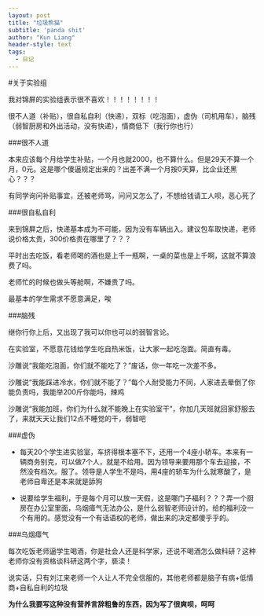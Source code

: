 ```yaml
---
layout: post
title: "垃圾熊猫"
subtitle: 'panda shit'
author: "Kun Liang"
header-style: text
tags:
  - 日记
---
```


#关于实验组

我对锦屏的实验组表示很不喜欢！！！！！！！！

很不人道（补贴），很自私自利（快递），双标（吃泡面），虚伪（司机用车），脑残（弱智厨房和外出活动，没有快递），情商低下（我行你也行）

###很不人道

本来应该每个月给学生补贴，一个月也就2000，也不算什么。但是29天不算一个月，0元。这是哪个傻逼规定出来的？出差不满一个月按0天算，比企业还黑心？？？

有同学询问补贴事宜，还被老师骂，问问又怎么了，不想给钱请工人呗，恶心死了

###很自私自利

来到锦屏之后，快递基本成为不可能，因为没有车辆出入。建议包车取快递，老师说价格太贵，300价格贵在哪里了？？？

平时出去吃饭，看老师喝的酒也是上千一瓶啊，一桌的菜也是上千啊，这就不算浪费了吗。

老师忙的时候也做头等舱啊，不嫌贵了吗。

最基本的学生需求不愿意满足，唉

###脑残

继你行你上后，又出现了我可以你也可以的弱智言论。

在实验室，不愿意花钱给学生吃自热米饭，让大家一起吃泡面。简直有毒。

沙雕说“我能吃泡面，你们就不能吃了？”废话，你一年吃一次差不多。

沙雕说“我能踩进冷水，你们就不能了？”每个人耐受能力不同，人家进去晕倒了你能负责吗，我能举200斤你能吗，辣鸡

沙雕说“我能加班，你们为什么就不能晚上在实验室干”，你加几天班就回家舒服去了，来就天天让我们12点不睡觉的干，弱智吧

###虚伪

* 每天20个学生进实验室，车挤得根本塞不下，还用一个4座小轿车。本来有一辆商务别克，可以做7个人，就是不给用。因为领导来要用那个车去迎接，不然没有档次。服了。领导是人学生不是吗，用4座的轿车为什么就寒酸了，是老师自卑还是本来就是舔狗

* 说要给学生福利，于是每个月可以放一天假，这是哪门子福利？？？弄一个厨房在办公室里面，乌烟瘴气无法办公，是什么弱智老师设计的。给的福利没一个有用的。感觉没有一个有话语权的老师，做出来的决定都傻乎乎的。

###乌烟瘴气

每次吃饭老师逼学生喝酒，你是社会人还是科学家，还说不喝酒怎么做科研？这种老师你没有资格谈科研这两个字，亵渎！

说实话，只有刘江来老师一个人让人不完全信服的，其他老师都是脑子有病+低情商+自私自利的垃圾



**为什么我要写这种没有营养言辞粗鲁的东西，因为写了很爽呗，呵呵**














	
	
	
	


